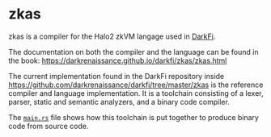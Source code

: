 zkas
====

zkas is a compiler for the Halo2 zkVM langage used in
[DarkFi](https://github.com/darkrenaissance/darkfi).

The documentation on both the compiler and the language can be found
in the book: <https://darkrenaissance.github.io/darkfi/zkas/zkas.html>

The current implementation found in the DarkFi repository inside
<https://github.com/darkrenaissance/darkfi/tree/master/zkas> is the
reference compiler and language implementation. It is a toolchain
consisting of a lexer, parser, static and semantic analyzers, and a
binary code compiler.

The [`main.rs`](https://github.com/darkrenaissance/darkfi/blob/master/zkas/src/main.rs)
file shows how this toolchain is put together to produce binary code
from source code.
